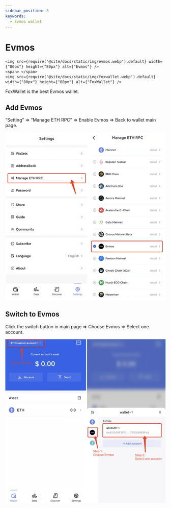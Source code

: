 ```yaml
---
sidebar_position: 8
keywords:
  - Evmos wallet
---
```


# Evmos
```mdx-code-block
<img src={require('@site/docs/static/img/evmos.webp').default} width={"80px"} height={"80px"} alt={"Evmos"} />
<span> </span>
<img src={require('@site/docs/static/img/foxwallet.webp').default} width={"80px"} height={"80px"} alt={"FoxWallet"} />
```
FoxWallet is the best Evmos wallet.

## Add Evmos

“Setting” => “Manage ETH RPC” => Enable Evmos => Back to wallet main page.

![](../img/add-evmos.webp)

## Switch to Evmos

Click the switch button in main page => Choose Evmos => Select one account.

![](../img/switch-evmos.webp)